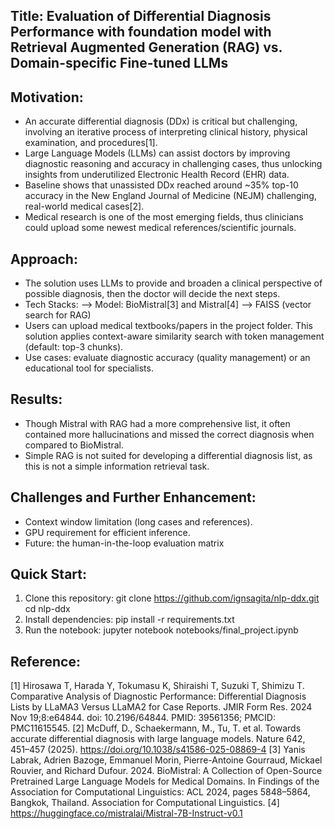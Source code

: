 ## **Title:** Evaluation of Differential Diagnosis Performance with foundation model with Retrieval Augmented Generation (RAG) vs. Domain-specific Fine-tuned LLMs

## Motivation:
- An accurate differential diagnosis (DDx) is critical but challenging, involving an iterative process of interpreting clinical history, physical examination, and procedures[1].
- Large Language Models (LLMs) can assist doctors by improving diagnostic reasoning and accuracy in challenging cases, thus unlocking insights from underutilized Electronic Health Record (EHR) data.
- Baseline shows that unassisted DDx reached around ~35% top-10 accuracy in the New England Journal of Medicine (NEJM) challenging, real-world medical cases[2].
- Medical research is one of the most emerging fields, thus clinicians could upload some newest medical references/scientific journals.

## Approach:
- The solution uses LLMs to provide and broaden a clinical perspective of possible diagnosis, then the doctor will decide the next steps.
- Tech Stacks:
--> Model: BioMistral[3] and Mistral[4]
--> FAISS (vector search for RAG)
- Users can upload medical textbooks/papers in the project folder. This solution applies context-aware similarity search with token management (default: top-3 chunks).
- Use cases: evaluate diagnostic accuracy (quality management) or an educational tool for specialists.

## Results:
- Though Mistral with RAG had a more comprehensive list, it often contained more hallucinations and missed the correct diagnosis when compared to BioMistral.
- Simple RAG is not suited for developing a differential diagnosis list, as this is not a simple information retrieval task. 


## Challenges and Further Enhancement:
- Context window limitation (long cases and references).
- GPU requirement for efficient inference.
- Future: the human-in-the-loop evaluation matrix

## Quick Start:
1. Clone this repository:
   git clone https://github.com/ignsagita/nlp-ddx.git
   cd nlp-ddx
2. Install dependencies:
   pip install -r requirements.txt
3. Run the notebook:
   jupyter notebook notebooks/final_project.ipynb

## Reference:
[1] Hirosawa T, Harada Y, Tokumasu K, Shiraishi T, Suzuki T, Shimizu T. Comparative Analysis of Diagnostic Performance: Differential Diagnosis Lists by LLaMA3 Versus LLaMA2 for Case Reports. JMIR Form Res. 2024 Nov 19;8:e64844. doi: 10.2196/64844. PMID: 39561356; PMCID: PMC11615545.
[2] McDuff, D., Schaekermann, M., Tu, T. et al. Towards accurate differential diagnosis with large language models. Nature 642, 451–457 (2025). https://doi.org/10.1038/s41586-025-08869-4
[3] Yanis Labrak, Adrien Bazoge, Emmanuel Morin, Pierre-Antoine Gourraud, Mickael Rouvier, and Richard Dufour. 2024. BioMistral: A Collection of Open-Source Pretrained Large Language Models for Medical Domains. In Findings of the Association for Computational Linguistics: ACL 2024, pages 5848–5864, Bangkok, Thailand. Association for Computational Linguistics.
[4] https://huggingface.co/mistralai/Mistral-7B-Instruct-v0.1
